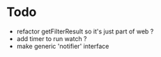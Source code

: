 # Todo
- refactor getFilterResult so it's just part of web ?
- add timer to run watch ?
- make generic 'notifier' interface